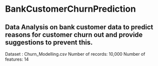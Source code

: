 # BankCustomerChurnPrediction
## Data Analysis on bank customer data to predict reasons for customer churn out and provide suggestions to prevent this. 
Dataset : Churn_Modelling.csv
Number of records: 10,000
Number of features: 14
